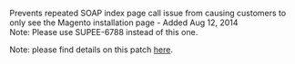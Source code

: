 Prevents repeated SOAP index page call issue from causing customers to only see the Magento installation page - Added Aug 12, 2014  
Note: Please use SUPEE-6788 instead of this one.

Note: please find details on this patch [here](http://www.magentocommerce.com/knowledge-base/entry/ce19-later-release-notes#ce19-patches).
